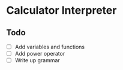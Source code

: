 # Calculator Interpreter

## Todo
- [ ] Add variables and functions
- [ ] Add power operator
- [ ] Write up grammar
